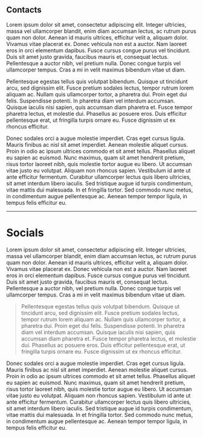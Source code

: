 ## Contacts 

Lorem ipsum dolor sit amet, consectetur adipiscing elit. Integer ultricies, massa vel ullamcorper blandit, enim diam accumsan lectus, ac rutrum purus quam non dolor. Aenean id mauris ultrices, efficitur velit a, aliquam dolor. Vivamus vitae placerat ex. Donec vehicula non est a auctor. Nam laoreet eros in orci elementum dapibus. Fusce cursus congue purus vel tincidunt. Duis sit amet justo gravida, faucibus mauris et, consequat lectus. Pellentesque a auctor nibh, vel pretium nulla. Donec congue turpis vel ullamcorper tempus. Cras a mi in velit maximus bibendum vitae ut diam.

Pellentesque egestas tellus quis volutpat bibendum. Quisque ut tincidunt arcu, sed dignissim elit. Fusce pretium sodales lectus, tempor rutrum lorem aliquam ac. Nullam quis ullamcorper tortor, a pharetra dui. Proin eget dui felis. Suspendisse potenti. In pharetra diam vel interdum accumsan. Quisque iaculis nisi sapien, quis accumsan diam pharetra et. Fusce tempor pharetra lectus, et molestie dui. Phasellus ac posuere eros. Duis efficitur pellentesque erat, ut fringilla turpis ornare eu. Fusce dignissim ut ex rhoncus efficitur.

Donec sodales orci a augue molestie imperdiet. Cras eget cursus ligula. Mauris finibus ac nisl sit amet imperdiet. Aenean molestie aliquet cursus. Proin in odio ac ipsum ultrices commodo et sit amet tellus. Phasellus aliquet eu sapien ac euismod. Nunc maximus, quam sit amet hendrerit pretium, risus tortor laoreet nibh, quis molestie tortor augue eu libero. Ut accumsan vitae justo eu volutpat. Aliquam non rhoncus sapien. Vestibulum id ante ut ante efficitur fermentum. Curabitur ullamcorper lectus quis libero ultricies, sit amet interdum libero iaculis. Sed tristique augue id turpis condimentum, vitae mattis dui malesuada. In et fringilla tortor. Sed commodo nunc metus, in condimentum augue pellentesque ac. Aenean tempor tempor ligula, in tempus felis efficitur eu.

___

# Socials

Lorem ipsum dolor sit amet, consectetur adipiscing elit. Integer ultricies, massa vel ullamcorper blandit, enim diam accumsan lectus, ac rutrum purus quam non dolor. Aenean id mauris ultrices, efficitur velit a, aliquam dolor. Vivamus vitae placerat ex. Donec vehicula non est a auctor. Nam laoreet eros in orci elementum dapibus. Fusce cursus congue purus vel tincidunt. Duis sit amet justo gravida, faucibus mauris et, consequat lectus. Pellentesque a auctor nibh, vel pretium nulla. Donec congue turpis vel ullamcorper tempus. Cras a mi in velit maximus bibendum vitae ut diam.

> Pellentesque egestas tellus quis volutpat bibendum. Quisque ut tincidunt arcu, sed dignissim elit. Fusce pretium sodales lectus, tempor rutrum lorem aliquam ac. Nullam quis ullamcorper tortor, a pharetra dui. Proin eget dui felis. Suspendisse potenti. In pharetra diam vel interdum accumsan. Quisque iaculis nisi sapien, quis accumsan diam pharetra et. Fusce tempor pharetra lectus, et molestie dui. Phasellus ac posuere eros. Duis efficitur pellentesque erat, ut fringilla turpis ornare eu. Fusce dignissim ut ex rhoncus efficitur.

Donec sodales orci a augue molestie imperdiet. Cras eget cursus ligula. Mauris finibus ac nisl sit amet imperdiet. Aenean molestie aliquet cursus. Proin in odio ac ipsum ultrices commodo et sit amet tellus. Phasellus aliquet eu sapien ac euismod. Nunc maximus, quam sit amet hendrerit pretium, risus tortor laoreet nibh, quis molestie tortor augue eu libero. Ut accumsan vitae justo eu volutpat. Aliquam non rhoncus sapien. Vestibulum id ante ut ante efficitur fermentum. Curabitur ullamcorper lectus quis libero ultricies, sit amet interdum libero iaculis. Sed tristique augue id turpis condimentum, vitae mattis dui malesuada. In et fringilla tortor. Sed commodo nunc metus, in condimentum augue pellentesque ac. Aenean tempor tempor ligula, in tempus felis efficitur eu.
